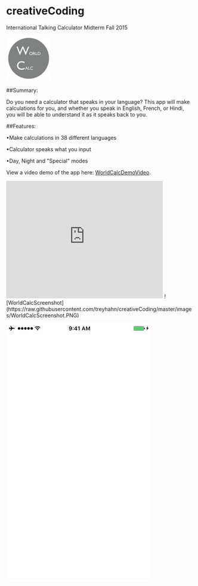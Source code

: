 # creativeCoding
International Talking Calculator Midterm
Fall 2015

![WorldCalcIcon](https://raw.githubusercontent.com/treyhahn/creativeCoding/master/images/WorldCalcIcon.png)

##Summary:

Do you need a calculator that speaks in your language?  This app will make calculations for you, and whether you speak in English, French, or Hindi, you will be able to understand it as it speaks back to you.

##Features:

•Make calculations in 38 different languages

•Calculator speaks what you input

•Day, Night and "Special" modes

View a video demo of the app here: [WorldCalcDemoVideo](https://www.youtube.com/watch?v=0Q7T_gSQ4cc).
<iframe width="420" height="315" src="https://www.youtube.com/embed/8oj5VEEGex8" frameborder="0" allowfullscreen></iframe>
![WorldCalcScreenshot](https://raw.githubusercontent.com/treyhahn/creativeCoding/master/images/WorldCalcScreenshot.PNG)

![WorldCalcDemoGIF](https://raw.githubusercontent.com/treyhahn/creativeCoding/master/images/WorldCalc.gif)
